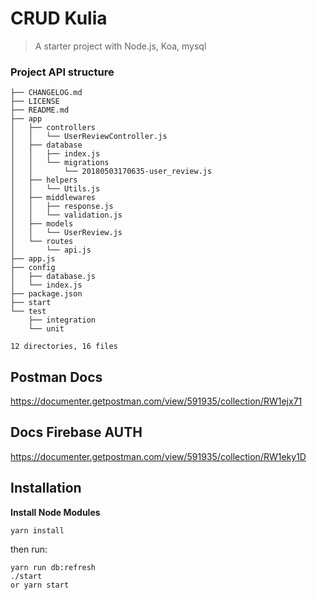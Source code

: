 # CRUD Kulia

> A starter project with Node.js, Koa, mysql

### Project API structure

```
├── CHANGELOG.md
├── LICENSE
├── README.md
├── app
│   ├── controllers
│   │   └── UserReviewController.js
│   ├── database
│   │   ├── index.js
│   │   └── migrations
│   │       └── 20180503170635-user_review.js
│   ├── helpers
│   │   └── Utils.js
│   ├── middlewares
│   │   ├── response.js
│   │   └── validation.js
│   ├── models
│   │   └── UserReview.js
│   └── routes
│       └── api.js
├── app.js
├── config
│   ├── database.js
│   └── index.js
├── package.json
├── start
└── test
    ├── integration
    └── unit

12 directories, 16 files
```

## Postman Docs

https://documenter.getpostman.com/view/591935/collection/RW1ejx71

## Docs Firebase AUTH

https://documenter.getpostman.com/view/591935/collection/RW1eky1D

## Installation

**Install Node Modules**

`yarn install`

then run:

```
yarn run db:refresh
./start
or yarn start
```
